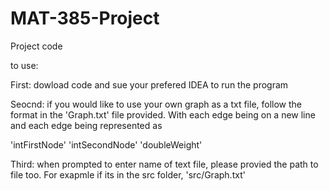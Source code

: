 # MAT-385-Project
Project code

to use:

First: dowload code and sue your prefered IDEA to run the program

Seocnd: if you would like to use your own graph as a txt file, follow the format in the 'Graph.txt'
file provided. With each edge being on a new line and each edge being represented as

'intFirstNode' 'intSecondNode' 'doubleWeight'

Third: when prompted to enter name of text file, please provied the path to file too. For exapmle if its in the src folder, 'src/Graph.txt'

